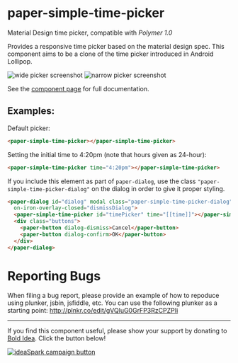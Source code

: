 paper-simple-time-picker
==========
Material Design time picker, compatible with *Polymer 1.0*

Provides a responsive time picker based on the material design spec. This
component aims to be a clone of the time picker introduced in Android Lollipop.

![wide picker screenshot][wide] ![narrow picker screenshot][narrow]

See the [component page](http://bendavis78.github.io/paper-time-picker/) for
full documentation.

## Examples:

Default picker:

```html
<paper-simple-time-picker></paper-simple-time-picker>
```

Setting the initial time to 4:20pm (note that hours given as 24-hour):

```html
<paper-simple-time-picker time="4:20pm"></paper-simple-time-picker>
```

If you include this element as part of `paper-dialog`, use the class
`"paper-simple-time-picker-dialog"` on the dialog in order to give it proper styling.

```html
<paper-dialog id="dialog" modal class="paper-simple-time-picker-dialog"
  on-iron-overlay-closed="dismissDialog">
  <paper-simple-time-picker id="timePicker" time="[[time]]"></paper-simple-time-picker>
  <div class="buttons">
    <paper-button dialog-dismiss>Cancel</paper-button>
    <paper-button dialog-confirm>OK</paper-button>
  </div>
</paper-dialog>
```

# Reporting Bugs

When filing a bug report, please provide an example of how to repoduce using
plunker, jsbin, jsfiddle, etc. You can use the following plunker as a starting
point: http://plnkr.co/edit/gVQluG0GrFP3RzCPZPIi

---

If you find this component useful, please show your support by donating to
[Bold Idea](http://boldidea.org). Click the button below!

[![ideaSpark campaign button][donate]](https://donorbox.org/bold-idea-make-ideaspark-possible-for-dallas-area-students)

[wide]: http://i.imgur.com/kosRJrF.png
[narrow]: http://i.imgur.com/s3honuG.png
[donate]: http://www.boldidea.org/donate-badge-md-1.png
